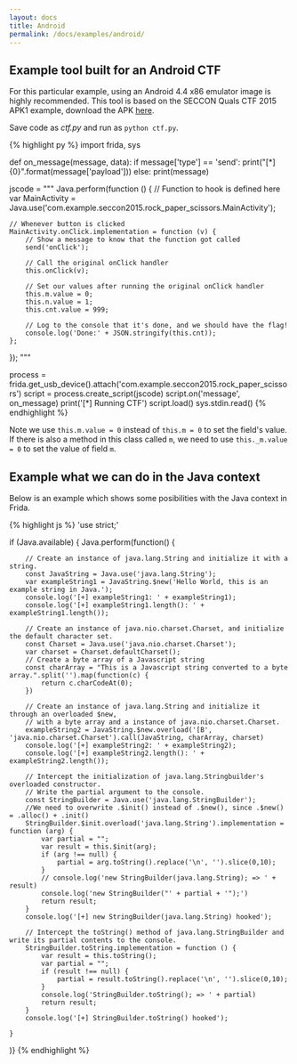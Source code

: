 ```yaml
---
layout: docs
title: Android
permalink: /docs/examples/android/
---
```


## Example tool built for an Android CTF

For this particular example, using an Android 4.4 x86 emulator image is highly
recommended. This tool is based on the SECCON Quals CTF 2015 APK1 example,
download the APK [here](https://github.com/ctfs/write-ups-2015/tree/master/seccon-quals-ctf-2015/binary/reverse-engineering-android-apk-1).

Save code as *ctf.py* and run as `python ctf.py`.

{% highlight py %}
import frida, sys

def on_message(message, data):
    if message['type'] == 'send':
        print("[*] {0}".format(message['payload']))
    else:
        print(message)

jscode = """
Java.perform(function () {
    // Function to hook is defined here
    var MainActivity = Java.use('com.example.seccon2015.rock_paper_scissors.MainActivity');

    // Whenever button is clicked
    MainActivity.onClick.implementation = function (v) {
        // Show a message to know that the function got called
        send('onClick');

        // Call the original onClick handler
        this.onClick(v);

        // Set our values after running the original onClick handler
        this.m.value = 0;
        this.n.value = 1;
        this.cnt.value = 999;

        // Log to the console that it's done, and we should have the flag!
        console.log('Done:' + JSON.stringify(this.cnt));
    };
});
"""

process = frida.get_usb_device().attach('com.example.seccon2015.rock_paper_scissors')
script = process.create_script(jscode)
script.on('message', on_message)
print('[*] Running CTF')
script.load()
sys.stdin.read()
{% endhighlight %}

Note we use `this.m.value = 0` instead of `this.m = 0` to set the field's value. If there is also a method in this class called `m`, we need to use `this._m.value = 0` to set the value of field `m`.


## Example what we can do in the Java context

Below is an example which shows some posibilities with the Java context in Frida. 

{% highlight js %}
'use strict;'

if (Java.available) {
    Java.perform(function() {

        // Create an instance of java.lang.String and initialize it with a string.
        const JavaString = Java.use('java.lang.String');
        var exampleString1 = JavaString.$new('Hello World, this is an example string in Java.');
        console.log('[+] exampleString1: ' + exampleString1);
        console.log('[+] exampleString1.length(): ' + exampleString1.length());

        // Create an instance of java.nio.charset.Charset, and initialize the default character set.
        const Charset = Java.use('java.nio.charset.Charset');
        var charset = Charset.defaultCharset();
        // Create a byte array of a Javascript string
        const charArray = "This is a Javascript string converted to a byte array.".split('').map(function(c) {
            return c.charCodeAt(0);
        })

        // Create an instance of java.lang.String and initialize it through an overloaded $new, 
        // with a byte array and a instance of java.nio.charset.Charset.
        exampleString2 = JavaString.$new.overload('[B', 'java.nio.charset.Charset').call(JavaString, charArray, charset)
        console.log('[+] exampleString2: ' + exampleString2);
        console.log('[+] exampleString2.length(): ' + exampleString2.length());

        // Intercept the initialization of java.lang.Stringbuilder's overloaded constructor.
        // Write the partial argument to the console.
        const StringBuilder = Java.use('java.lang.StringBuilder');
        //We need to overwrite .$init() instead of .$new(), since .$new() = .alloc() + .init()
        StringBuilder.$init.overload('java.lang.String').implementation = function (arg) {
            var partial = "";
            var result = this.$init(arg);
            if (arg !== null) {
                partial = arg.toString().replace('\n', '').slice(0,10);
            }
            // console.log('new StringBuilder(java.lang.String); => ' + result)
            console.log('new StringBuilder("' + partial + '");')
            return result;
        }
        console.log('[+] new StringBuilder(java.lang.String) hooked');

        // Intercept the toString() method of java.lang.StringBuilder and write its partial contents to the console.        
        StringBuilder.toString.implementation = function () {
            var result = this.toString();
            var partial = "";
            if (result !== null) {
                partial = result.toString().replace('\n', '').slice(0,10);
            }
            console.log('StringBuilder.toString(); => ' + partial)
            return result;
        }
        console.log('[+] StringBuilder.toString() hooked');
        
    }
)}
{% endhighlight %}
